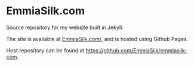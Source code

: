 # EmmiaSilk.com
Source repository for my website built in Jekyll.

The site is available at [EmmiaSilk.com/](www.EmmiaSilk.com),
and is hosted using Github Pages.

Host repository can be found at https://github.com/EmmiaSilk/emmiasilk-com.
